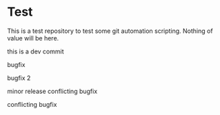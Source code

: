 # Test
This is a test repository to test some git automation scripting. Nothing of value will be here.

this is a dev commit

bugfix

bugfix 2

minor release
conflicting bugfix

conflicting bugfix